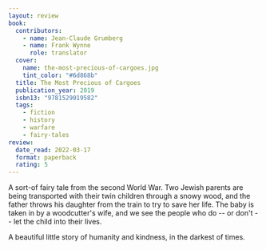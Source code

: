 ```yaml
---
layout: review
book:
  contributors:
    - name: Jean-Claude Grumberg
    - name: Frank Wynne
      role: translator
  cover:
    name: the-most-precious-of-cargoes.jpg
    tint_color: "#6d868b"
  title: The Most Precious of Cargoes
  publication_year: 2019
  isbn13: "9781529019582"
  tags:
    - fiction
    - history
    - warfare
    - fairy-tales
review:
  date_read: 2022-03-17
  format: paperback
  rating: 5
---
```


A sort-of fairy tale from the second World War.
Two Jewish parents are being transported with their twin children through a snowy wood, and the father throws his daughter from the train to try to save her life.
The baby is taken in by a woodcutter's wife, and we see the people who do -- or don't -- let the child into their lives.

A beautiful little story of humanity and kindness, in the darkest of times.

